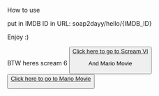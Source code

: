How to use

put in IMDB ID  in URL: soap2dayy/hello/{IMDB_ID}

Enjoy :)

BTW heres scream 6
    <button><a href="https://soap2dayy.github.io/hello/tt17663992">Click here to go to Scream VI</a>
    
And Mario Movie
    <button><a href="https://soap2dayy.github.io/hello/tt6718170">Click here to go to Mario Movie</a>
